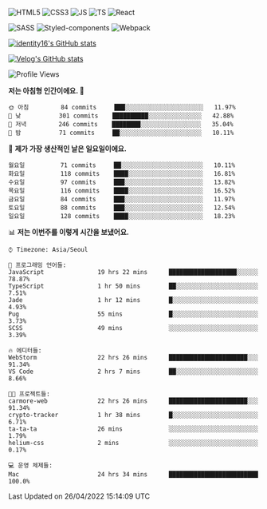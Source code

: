 ![HTML5](https://img.shields.io/badge/html5-E34F26?style=for-the-badge&logo=html5&logoColor=white)
![CSS3](https://img.shields.io/badge/css3-1572B6?style=for-the-badge&logo=css3&logoColor=white)
![JS](https://img.shields.io/badge/javascript-F7DF1E?style=for-the-badge&logo=javascript&logoColor=black)
![TS](https://img.shields.io/badge/typescript-3178C6?style=for-the-badge&logo=typescript&logoColor=white)
![React](https://img.shields.io/badge/react-61DAFB?style=for-the-badge&logo=javascript&logoColor=black)

![SASS](https://img.shields.io/badge/sass-CC6699?style=for-the-badge&logo=sass&logoColor=white)
![Styled-components](https://img.shields.io/badge/styled_components-DB7093?style=for-the-badge&logo=styled-components&logoColor=white)
![Webpack](https://img.shields.io/badge/webpack-8DD6F9?style=for-the-badge&logo=webpack&logoColor=black)

[![identity16's GitHub stats](https://github-readme-stats.vercel.app/api?username=identity16&theme=graywhite&show_icons=true)](https://github.com/anuraghazra/github-readme-stats)

[![Velog's GitHub stats](https://velog-readme-stats.vercel.app/api?name=identity16)](https://velog-readme-stats.vercel.app/api/redirect?name=identity16)

<!--START_SECTION:waka-->
![Profile Views](http://img.shields.io/badge/Profile%20Views-283-blue)

**저는 아침형 인간이에요. 🐤** 

```text
🌞 아침         84 commits     ███░░░░░░░░░░░░░░░░░░░░░░   11.97% 
🌆 낮　         301 commits    ██████████░░░░░░░░░░░░░░░   42.88% 
🌃 저녁         246 commits    ████████░░░░░░░░░░░░░░░░░   35.04% 
🌙 밤　         71 commits     ██░░░░░░░░░░░░░░░░░░░░░░░   10.11%

```
📅 **제가 가장 생산적인 날은 일요일이에요.** 

```text
월요일          71 commits     ██░░░░░░░░░░░░░░░░░░░░░░░   10.11% 
화요일          118 commits    ████░░░░░░░░░░░░░░░░░░░░░   16.81% 
수요일          97 commits     ███░░░░░░░░░░░░░░░░░░░░░░   13.82% 
목요일          116 commits    ████░░░░░░░░░░░░░░░░░░░░░   16.52% 
금요일          84 commits     ███░░░░░░░░░░░░░░░░░░░░░░   11.97% 
토요일          88 commits     ███░░░░░░░░░░░░░░░░░░░░░░   12.54% 
일요일          128 commits    ████░░░░░░░░░░░░░░░░░░░░░   18.23%

```


📊 **저는 이번주를 이렇게 시간을 보냈어요.** 

```text
⌚︎ Timezone: Asia/Seoul

💬 프로그래밍 언어들: 
JavaScript               19 hrs 22 mins      ███████████████████░░░░░░   78.87% 
TypeScript               1 hr 50 mins        ██░░░░░░░░░░░░░░░░░░░░░░░   7.51% 
Jade                     1 hr 12 mins        █░░░░░░░░░░░░░░░░░░░░░░░░   4.93% 
Pug                      55 mins             █░░░░░░░░░░░░░░░░░░░░░░░░   3.73% 
SCSS                     49 mins             ░░░░░░░░░░░░░░░░░░░░░░░░░   3.39%

🔥 에디터들: 
WebStorm                 22 hrs 26 mins      ██████████████████████░░░   91.34% 
VS Code                  2 hrs 7 mins        ██░░░░░░░░░░░░░░░░░░░░░░░   8.66%

🐱‍💻 프로젝트들: 
carmore-web              22 hrs 26 mins      ██████████████████████░░░   91.34% 
crypto-tracker           1 hr 38 mins        █░░░░░░░░░░░░░░░░░░░░░░░░   6.71% 
ta-ta-ta                 26 mins             ░░░░░░░░░░░░░░░░░░░░░░░░░   1.79% 
helium-css               2 mins              ░░░░░░░░░░░░░░░░░░░░░░░░░   0.17%

💻 운영 체제들: 
Mac                      24 hrs 34 mins      █████████████████████████   100.0%

```


 Last Updated on 26/04/2022 15:14:09 UTC
<!--END_SECTION:waka-->

